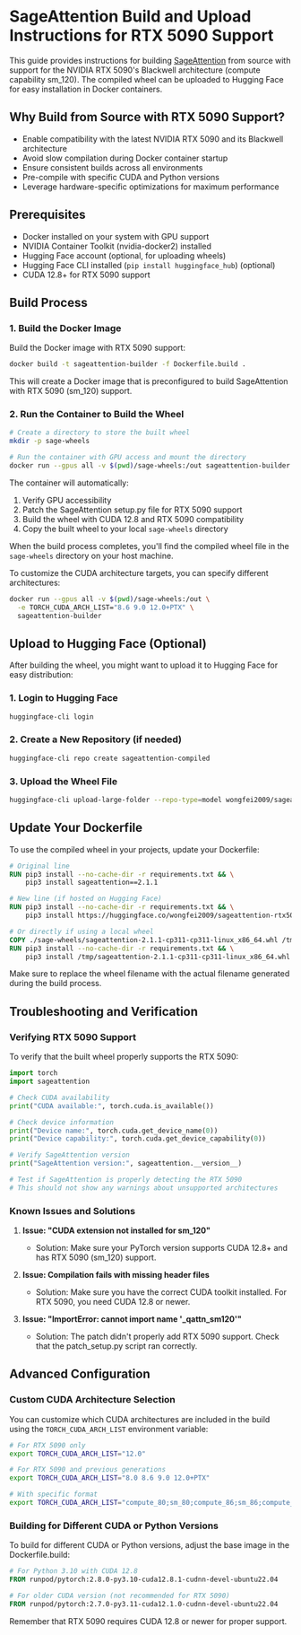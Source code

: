 # SageAttention Build and Upload Instructions for RTX 5090 Support

This guide provides instructions for building [SageAttention](https://github.com/thu-ml/SageAttention) from source with support for the NVIDIA RTX 5090's Blackwell architecture (compute capability sm_120). The compiled wheel can be uploaded to Hugging Face for easy installation in Docker containers.

## Why Build from Source with RTX 5090 Support?

- Enable compatibility with the latest NVIDIA RTX 5090 and its Blackwell architecture
- Avoid slow compilation during Docker container startup
- Ensure consistent builds across all environments
- Pre-compile with specific CUDA and Python versions
- Leverage hardware-specific optimizations for maximum performance

## Prerequisites

- Docker installed on your system with GPU support
- NVIDIA Container Toolkit (nvidia-docker2) installed
- Hugging Face account (optional, for uploading wheels)
- Hugging Face CLI installed (`pip install huggingface_hub`) (optional)
- CUDA 12.8+ for RTX 5090 support

## Build Process

### 1. Build the Docker Image

Build the Docker image with RTX 5090 support:

```bash
docker build -t sageattention-builder -f Dockerfile.build .
```

This will create a Docker image that is preconfigured to build SageAttention with RTX 5090 (sm_120) support.

### 2. Run the Container to Build the Wheel

```bash
# Create a directory to store the built wheel
mkdir -p sage-wheels

# Run the container with GPU access and mount the directory
docker run --gpus all -v $(pwd)/sage-wheels:/out sageattention-builder
```

The container will automatically:
1. Verify GPU accessibility
2. Patch the SageAttention setup.py file for RTX 5090 support
3. Build the wheel with CUDA 12.8 and RTX 5090 compatibility
4. Copy the built wheel to your local `sage-wheels` directory

When the build process completes, you'll find the compiled wheel file in the `sage-wheels` directory on your host machine.

To customize the CUDA architecture targets, you can specify different architectures:

```bash
docker run --gpus all -v $(pwd)/sage-wheels:/out \
  -e TORCH_CUDA_ARCH_LIST="8.6 9.0 12.0+PTX" \
  sageattention-builder
```

## Upload to Hugging Face (Optional)

After building the wheel, you might want to upload it to Hugging Face for easy distribution:

### 1. Login to Hugging Face

```bash
huggingface-cli login
```

### 2. Create a New Repository (if needed)

```bash
huggingface-cli repo create sageattention-compiled
```

### 3. Upload the Wheel File

```bash
huggingface-cli upload-large-folder --repo-type=model wongfei2009/sageattention-compiled sage-wheels
```

## Update Your Dockerfile

To use the compiled wheel in your projects, update your Dockerfile:

```dockerfile
# Original line
RUN pip3 install --no-cache-dir -r requirements.txt && \
    pip3 install sageattention==2.1.1

# New line (if hosted on Hugging Face)
RUN pip3 install --no-cache-dir -r requirements.txt && \
    pip3 install https://huggingface.co/wongfei2009/sageattention-rtx5090/resolve/main/sageattention-2.1.1-cp311-cp311-linux_x86_64.whl

# Or directly if using a local wheel
COPY ./sage-wheels/sageattention-2.1.1-cp311-cp311-linux_x86_64.whl /tmp/
RUN pip3 install --no-cache-dir -r requirements.txt && \
    pip3 install /tmp/sageattention-2.1.1-cp311-cp311-linux_x86_64.whl
```

Make sure to replace the wheel filename with the actual filename generated during the build process.

## Troubleshooting and Verification

### Verifying RTX 5090 Support

To verify that the built wheel properly supports the RTX 5090:

```python
import torch
import sageattention

# Check CUDA availability
print("CUDA available:", torch.cuda.is_available())

# Check device information
print("Device name:", torch.cuda.get_device_name(0))
print("Device capability:", torch.cuda.get_device_capability(0))

# Verify SageAttention version
print("SageAttention version:", sageattention.__version__)

# Test if SageAttention is properly detecting the RTX 5090
# This should not show any warnings about unsupported architectures
```

### Known Issues and Solutions

1. **Issue: "CUDA extension not installed for sm_120"**
   - Solution: Make sure your PyTorch version supports CUDA 12.8+ and has RTX 5090 (sm_120) support.

2. **Issue: Compilation fails with missing header files**
   - Solution: Make sure you have the correct CUDA toolkit installed. For RTX 5090, you need CUDA 12.8 or newer.

3. **Issue: "ImportError: cannot import name '_qattn_sm120'"**
   - Solution: The patch didn't properly add RTX 5090 support. Check that the patch_setup.py script ran correctly.

## Advanced Configuration

### Custom CUDA Architecture Selection

You can customize which CUDA architectures are included in the build using the `TORCH_CUDA_ARCH_LIST` environment variable:

```bash
# For RTX 5090 only
export TORCH_CUDA_ARCH_LIST="12.0"

# For RTX 5090 and previous generations
export TORCH_CUDA_ARCH_LIST="8.0 8.6 9.0 12.0+PTX"

# With specific format
export TORCH_CUDA_ARCH_LIST="compute_80;sm_80;compute_86;sm_86;compute_90;sm_90;compute_120;sm_120"
```

### Building for Different CUDA or Python Versions

To build for different CUDA or Python versions, adjust the base image in the Dockerfile.build:

```dockerfile
# For Python 3.10 with CUDA 12.8
FROM runpod/pytorch:2.8.0-py3.10-cuda12.8.1-cudnn-devel-ubuntu22.04

# For older CUDA version (not recommended for RTX 5090)
FROM runpod/pytorch:2.7.0-py3.11-cuda12.1.0-cudnn-devel-ubuntu22.04
```

Remember that RTX 5090 requires CUDA 12.8 or newer for proper support.
